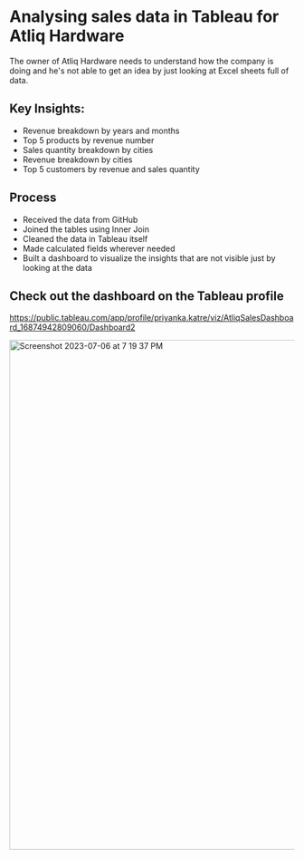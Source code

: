 # Analysing sales data in Tableau for Atliq Hardware
The owner of Atliq Hardware needs to understand how the company is doing and he's not able to get an idea by just looking at Excel sheets full of data.

## Key Insights:
- Revenue breakdown by years and months
- Top 5 products by revenue number
- Sales quantity breakdown by cities
- Revenue breakdown by cities
- Top 5 customers by revenue and sales quantity

## Process
- Received the data from GitHub
- Joined the tables using Inner Join
- Cleaned the data in Tableau itself
- Made calculated fields wherever needed
- Built a dashboard to visualize the insights that are not visible just by looking at the data

## Check out the dashboard on the Tableau profile
https://public.tableau.com/app/profile/priyanka.katre/viz/AtliqSalesDashboard_16874942809060/Dashboard2

<img width="900" alt="Screenshot 2023-07-06 at 7 19 37 PM" src="https://github.com/PKatre17/Analysing-sales-data-in-Tableau/assets/97483777/99e35739-59b6-44a8-afa4-358964f470e7">
